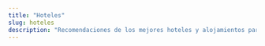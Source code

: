 ```yaml
---
title: "Hoteles"
slug: hoteles
description: "Recomendaciones de los mejores hoteles y alojamientos para unas vacaciones cómodas y seguras."
---
```



